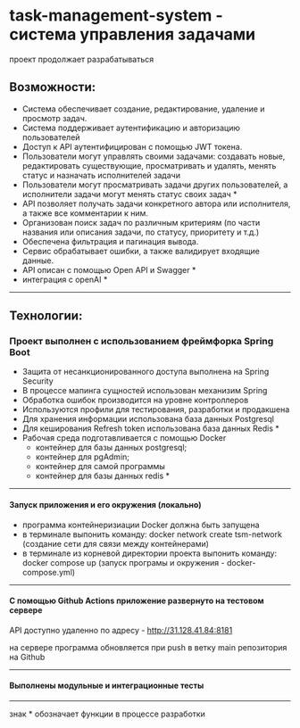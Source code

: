 ﻿# task-management-system - система управления задачами
проект продолжает разрабатываться

## Возможности:
- Система обеспечивает создание, редактирование, удаление и просмотр задач.
- Система поддерживает аутентификацию и авторизацию пользователей
- Доступ к API аутентифицирован с помощью JWT токена.
- Пользователи могут управлять своими задачами: создавать новые, редактировать существующие, просматривать и удалять, менять статус и назначать исполнителей задачи
- Пользователи могут просматривать задачи других пользователей, а исполнители задачи могут менять статус своих задач *
- API позволяет получать задачи конкретного автора или исполнителя, а также все комментарии к ним.
- Организован поиск задач по различным критериям (по части названия или описания задачи, по статусу, приоритету и т.д.)
- Обеспечена фильтрация и пагинация вывода.
- Сервис обрабатывает ошибки, а также валидирует входящие данные.
- API описан с помощью Open API и Swagger *
- интеграция с openAI *
 
---
## Технологии:
### Проект выполнен с использованием фреймфорка Spring Boot
- Защита от несанкционированного доступа выполнена на Spring Security
- В процессе мапинга сущностей использован механизим Spring
- Обработка ошибок производится на уровне контроллеров
- Используются профили для тестирования, разработки и продакшена 
- Для хранения информации использована база данных Postgresql
- Для кеширования Refresh token использована база данных Redis *
- Рабочая среда подготавливается с помощью Docker
  - контейнер для базы данных postgresql;
  - контейнер для pgAdmin;
  - контейнер для самой программы
  - контейнер для базы данных redis *


---
#### Запуск приложения и его окружения (локально)
- программа контейнеризиации Docker должна быть запущена
- в терминале выпонить команду: docker network create tsm-network (созданиe сети для связи между контейнерами)
- в терминале из корневой директории проекта выпонить команду: docker compose up (запуск програмы и окружения - docker-compose.yml)

---
#### C помощью Github Actions приложение развернуто на тестовом сервере

API доступно удаленно по адресу - http://31.128.41.84:8181

на сервере программа обновляется при push в ветку main репозитория на Github
  

---

#### Выполнены модульные и интеграционные тесты

---
 знак *  обозначает функции в процессе разработки






